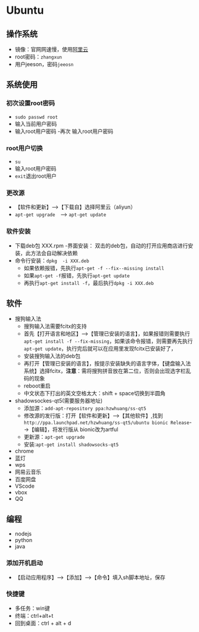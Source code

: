 # Ubuntu

## 操作系统

- 镜像：官网网速慢，使用[阿里云](http://mirrors.aliyun.com/ubuntu-releases/18.04/)
- root密码：`zhangxun`
- 用户jeeson，密码`jeeosn`

## 系统使用

### 初次设置root密码

- `sudo passwd root`
- 输入当前用户密码
- 输入root用户密码
-再次 输入root用户密码

### root用户切换

- `su`
- 输入root用户密码
- `exit`退出root用户

### 更改源

- 【软件和更新】-->【下载自】选择阿里云（aliyun）
- `apt-get upgrade`　--> `apt-get update`

### 软件安装

- 下载deb包 XXX.rpm
-界面安装： 双击的deb包，自动的打开应用商店进行安装，此方法会自动解决依赖
- 命令行安装：`dpkg  -i XXX.deb`
  - 如果依赖报错，先执行`apt-get -f --fix--missing install`
  - 如果`apt-get -f`报错，先执行`apt-get update`
  - 再执行`apt-get install -f`，最后执行`dpkg -i XXX.deb`

## 软件

- 搜狗输入法
  - 搜狗输入法需要fcitx的支持
  - 首先【打开语言和地区】-->【管理已安装的语言】，如果报错则需要执行`apt-get install -f --fix-missing`，如果该命令报错，则需要再先执行`apt-get update`，执行完后就可以在应用里发现fcitx已安装好了，
  - 安装搜狗输入法的deb包
  - 再打开【管理已安装的语言】，按提示安装缺失的语言字体，【键盘输入法系统】选择fcitx，**注意**：需将搜狗拼音放在第二位，否则会出现选字栏乱码的现象
  - reboot重启
  - 中文状态下打出的英文空格太大：shift + space切换到半圆角
- shadowsockes-qt5(需要服务器地址)
  - 添加源：`add-apt-repository ppa:hzwhuang/ss-qt5`
  - 修改源的发行版：打开【软件和更新】–>【其他软件】,找到`http://ppa.launchpad.net/hzwhuang/ss-qt5/ubuntu bionic Release`-->【编辑】，将发行版从 bionic改为artful
  - 更新源：`apt-get upgrade`
  - 安装:`apt-get install shadowsocks-qt5`
- chrome
- 蓝灯
- wps
- 网易云音乐
- 百度网盘
- VScode
- vbox
- QQ

## 编程

- nodejs
- python
- java

### 添加开机启动

- 【启动应用程序】-->【添加】-->【命令】填入sh脚本地址，保存

### 快捷键

- 多任务：win键
- 终端：ctrl+alt+t
- 回到桌面：ctrl + alt + d
